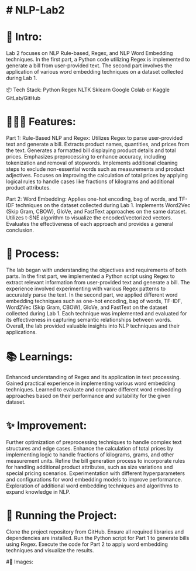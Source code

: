 # # NLP-Lab2

# 🎋 Intro:
Lab 2 focuses on NLP Rule-based, Regex, and NLP Word Embedding techniques. In the first part, a Python code utilizing Regex is implemented to generate a bill from user-provided text. The second part involves the application of various word embedding techniques on a dataset collected during Lab 1.

📦 Tech Stack:
Python
Regex
NLTK
Sklearn
Google Colab or Kaggle
GitLab/GitHub

# 👩🏽‍🍳 Features:
Part 1: Rule-Based NLP and Regex:
Utilizes Regex to parse user-provided text and generate a bill.
Extracts product names, quantities, and prices from the text.
Generates a formatted bill displaying product details and total prices.
Emphasizes preprocessing to enhance accuracy, including tokenization and removal of stopwords.
Implements additional cleaning steps to exclude non-essential words such as measurements and product adjectives.
Focuses on improving the calculation of total prices by applying logical rules to handle cases like fractions of kilograms and additional product attributes.

Part 2: Word Embedding:
Applies one-hot encoding, bag of words, and TF-IDF techniques on the dataset collected during Lab 1.
Implements Word2Vec (Skip Gram, CBOW), GloVe, and FastText approaches on the same dataset.
Utilizes t-SNE algorithm to visualize the encoded/vectorized vectors.
Evaluates the effectiveness of each approach and provides a general conclusion.

# 💭 Process:
The lab began with understanding the objectives and requirements of both parts. In the first part, we implemented a Python script using Regex to extract relevant information from user-provided text and generate a bill. The experience involved experimenting with various Regex patterns to accurately parse the text. In the second part, we applied different word embedding techniques such as one-hot encoding, bag of words, TF-IDF, Word2Vec (Skip Gram, CBOW), GloVe, and FastText on the dataset collected during Lab 1. Each technique was implemented and evaluated for its effectiveness in capturing semantic relationships between words. Overall, the lab provided valuable insights into NLP techniques and their applications.

# 📚 Learnings:
Enhanced understanding of Regex and its application in text processing.
Gained practical experience in implementing various word embedding techniques.
Learned to evaluate and compare different word embedding approaches based on their performance and suitability for the given dataset.

# ✨ Improvement:
Further optimization of preprocessing techniques to handle complex text structures and edge cases.
Enhance the calculation of total prices by implementing logic to handle fractions of kilograms, grams, and other measurement units.
Refine the bill generation process to incorporate rules for handling additional product attributes, such as size variations and special pricing scenarios.
Experimentation with different hyperparameters and configurations for word embedding models to improve performance.
Exploration of additional word embedding techniques and algorithms to expand knowledge in NLP.

# 🚦 Running the Project:
Clone the project repository from GitHub.
Ensure all required libraries and dependencies are installed.
Run the Python script for Part 1 to generate bills using Regex.
Execute the code for Part 2 to apply word embedding techniques and visualize the results.


#📸 Images:
